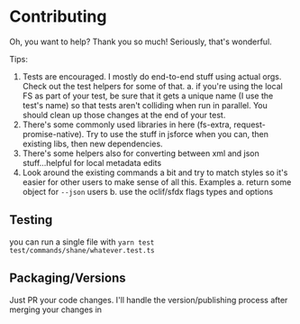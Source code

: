 # Contributing

Oh, you want to help? Thank you so much! Seriously, that's wonderful.

Tips:

1. Tests are encouraged. I mostly do end-to-end stuff using actual orgs. Check out the test helpers for some of that.
   a. if you're using the local FS as part of your test, be sure that it gets a unique name (I use the test's name) so that tests aren't colliding when run in parallel. You should clean up those changes at the end of your test.
2. There's some commonly used libraries in here (fs-extra, request-promise-native). Try to use the stuff in jsforce when you can, then existing libs, then new dependencies.
3. There's some helpers also for converting between xml and json stuff...helpful for local metadata edits
4. Look around the existing commands a bit and try to match styles so it's easier for other users to make sense of all this. Examples
   a. return some object for `--json` users
   b. use the oclif/sfdx flags types and options

## Testing

you can run a single file with `yarn test test/commands/shane/whatever.test.ts`

## Packaging/Versions

Just PR your code changes. I'll handle the version/publishing process after merging your changes in
